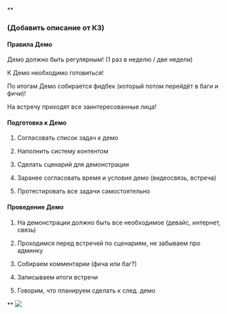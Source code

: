 **

### (Добавить описание от К3)
#### Правила Демо

Демо должно быть регулярным! (1 раз в неделю / две недели)

К Демо необходимо готовиться!

По итогам Демо собирается фидбек (который потом перейдёт в баги и фичи)!

На встречу приходят все заинтересованные лица!

  

#### Подготовка к Демо

1.  Согласовать список задач к демо 
    
2.  Наполнить систему контентом 
    
3.  Сделать сценарий для демонстрации 
    
4.  Заранее согласовать время и условия демо (видеосвязь, встреча) 
    
5.  Протестировать все задачи самостоятельно
    

  

#### Проведение Демо

1.  На демонстрации должно быть все необходимое (девайс, интернет, связь)
    
2.  Проходимся перед встречей по сценариям, не забываем про админку
    
3.  Собираем комментарии (фича или баг?)
    
4.  Записываем итоги встречи
    
5.  Говорим, что планируем сделать к след. демо
    

**
**![](https://lh4.googleusercontent.com/R7ZtaJVOHX81ewKrvLy9iCn4M-Dz0F2YfurQRIvVl8wEcOsJs1NijAwXVMvwSijwQnUl8dAT6B9P09STctBvW7ht_DFYxziwY2UhHT4Tp_AP2E0O7Pg6ZqfEJS3OUVpBZLskaXNl)**
